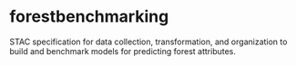 # forestbenchmarking
STAC specification for data collection, transformation, and organization  to build and benchmark models for predicting forest attributes.
